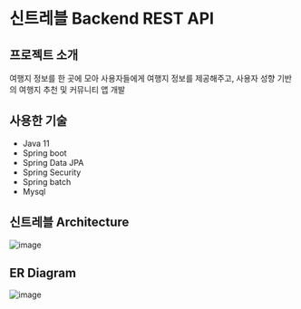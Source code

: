 # 신트레블 Backend REST API 

## 프로젝트 소개 

여행지 정보를 한 곳에 모아 사용자들에게 여행지 정보를 제공해주고, 사용자 성향 기반의 여행지 추천 및 커뮤니티 앱 개발 

## 사용한 기술
- Java 11  
- Spring boot  
- Spring Data JPA  
- Spring Security  
- Spring batch  
- Mysql  

## 신트레블 Architecture
![image](https://user-images.githubusercontent.com/88091743/173314360-81e55075-b18d-484a-84d0-f739ee550c92.png)



## ER Diagram
![image](https://user-images.githubusercontent.com/88091743/173379139-18ad7ec3-b505-47a1-90bd-9fe3c97cfa2c.png)

